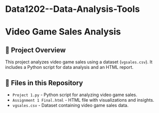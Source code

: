 # Data1202--Data-Analysis-Tools
# Video Game Sales Analysis

## 📌 Project Overview
This project analyzes video game sales using a dataset (`vgsales.csv`). It includes a Python script for data analysis and an HTML report.

## 📂 Files in this Repository
- `Project 1.py` - Python script for analyzing video game sales.
- `Assignment 1 Final.html` - HTML file with visualizations and insights.
- `vgsales.csv` - Dataset containing video game sales data.
